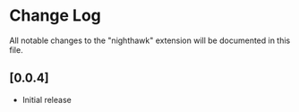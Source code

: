 # Change Log

All notable changes to the "nighthawk" extension will be documented in this file.

## [0.0.4]

- Initial release
